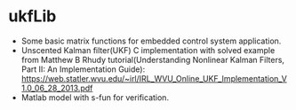 # ukfLib
- Some basic matrix functions for embedded control system application.
- Unscented Kalman filter(UKF) C implementation with solved example from Matthew B Rhudy tutorial(Understanding Nonlinear Kalman Filters, Part II:
An Implementation Guide):
https://web.statler.wvu.edu/~irl/IRL_WVU_Online_UKF_Implementation_V1.0_06_28_2013.pdf
- Matlab model with s-fun for verification.
